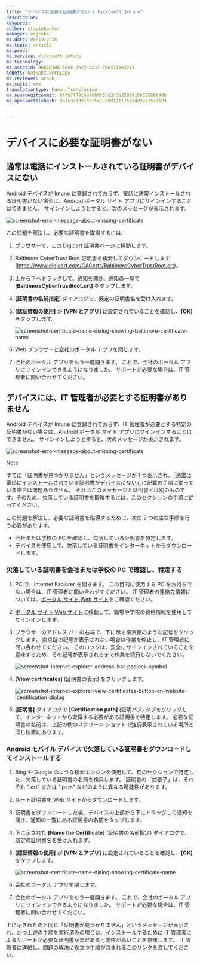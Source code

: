 ```yaml
---
title: "デバイスに必要な証明書がない | Microsoft Intune"
description: 
keywords: 
author: staciebarker
manager: angrobe
ms.date: 09/19/2016
ms.topic: article
ms.prod: 
ms.service: microsoft-intune
ms.technology: 
ms.assetid: 9081b1d8-50e8-4bc2-ba37-766421364213
ROBOTS: NOINDEX,NOFOLLOW
ms.reviewer: arnab
ms.suite: ems
translationtype: Human Translation
ms.sourcegitcommit: bff97f79c6e88bbf55c2c3a259891bb6206b690b
ms.openlocfilehash: 9a763e13818ec5c1708d121125cadd37e25e3193


---
```



# デバイスに必要な証明書がない


## 通常は電話にインストールされている証明書がデバイスにない
Android デバイスが Intune に登録されておらず、電話に通常インストールされる証明書がない場合は、Android ポータル サイト アプリにサインインすることはできません。 サインインしようとすると、次のメッセージが表示されます。

![screenshot-error-message-about-missing-certificate](./media/andr-cert_install-1-cert_missing.png)

この問題を解決し、必要な証明書を取得するには:

1.  ブラウザーで、この [Digicert 証明書ページ](https://www.digicert.com/digicert-root-certificates.htm)に移動します。

2.  Baltimore CyberTrust Root 証明書を検索してダウンロードします (https://www.digicert.com/CACerts/BaltimoreCyberTrustRoot.crt)。

3.  上から下へドラッグして、通知を開き、通知の一覧で **[BaltimoreCyberTrustRoot.crt]** をタップします。

4.  **[証明書の名前指定]** ダイアログで、既定の証明書名を受け入れます。

5. **[認証情報の使用]** が **[VPN とアプリ]** に設定されていることを確認し、**[OK]** をタップします。

    ![screenshot-certificate-name-dialog-showing-baltimore-certificate-name](./media/andr-cert_install-2-add_cert_name.png)

6. Web ブラウザーと会社のポータル アプリを閉じます。

7. 会社のポータル アプリをもう一度開きます。 これで、会社のポータル アプリにサインインできるようになりました。 サポートが必要な場合は、IT 管理者に問い合わせてください。

## デバイスには、IT 管理者が必要とする証明書がありません
Android デバイスが Intune に登録されておらず、IT 管理者が必要とする特定の証明書がない場合は、Android ポータル サイト アプリにサインインすることはできません。 サインインしようとすると、次のメッセージが表示されます。

![screenshot-error-message-about-missing-certificate](./media/andr-cert_install-1-cert_missing.png)

>[!NOTE]
> すでに「証明書が見つかりません」というメッセージが 1 つ表示され、[「通常は電話にインストールされている証明書がデバイスにない」](#your-device-is-missing-a-certificate-that-usually-comes-installed-on-your-phone)に記載の手順に従っている場合は問題ありません。 それはこのメッセージと証明書とは別のものです。そのため、欠落している証明書を取得するには、このセクションの手順に従ってください。

この問題を解決し、必要な証明書を取得するために、次の 2 つの主な手順を行う必要があります。

- 会社または学校の PC を確認し、欠落している証明書を特定します。
- デバイスを使用して、欠落している証明書をインターネットからダウンロードします。

### 欠落している証明書を会社または学校の PC で確認し、特定する

1. PC で、Internet Explorer を開きます。 この目的に使用する PC をお持ちでない場合は、IT 管理者に問い合わせてください。 IT 管理者の連絡先情報については、[ポータル サイト Web サイト](http://portal.manage.microsoft.com)をご確認ください。

2. [ポータル サイト Web サイト](http://portal.manage.microsoft.com)に移動して、職場や学校の資格情報を使用してサインインします。

3. ブラウザーのアドレス バーの右端で、下に示す南京錠のような記号をクリックします。 南京錠の記号が表示されない場合は作業を停止し、IT 管理者に問い合わせてください。 このロックは、安全にサインインされていることを意味するため、その記号が表示されるまで作業を続行しないでください。

    ![screenshot-internet-explorer-address-bar-padlock-symbol](./media/andr-missing-cert-ie-padlock-symbol.png)

4. **[View certificates]** (証明書の表示) をクリックします。

    ![screenshot-internet-explorer-view-certificates-button-on-website-identification-dialog](./media/andr-missg-cert-ie-view-cert-button.png)

5. **[証明書]** ダイアログで **[Certification path]** (証明パス) タブをクリックして、インターネットから取得する必要がある証明書を特定します。 必要な証明書の名前は、上記の例のスクリーン ショットで強調表示されている場所と同じ位置にあります。

### Android モバイル デバイスで欠落している証明書をダウンロードしてインストールする

1. Bing や Google のような検索エンジンを使用して、前のセクションで特定した、欠落している証明書の名前を検索します。 証明書の「拡張子」は、それぞれ ".crt" または ".pem" などのように異なる可能性があります。

2. ルート証明書を Web サイトからダウンロードします。

3. 証明書をダウンロードした後、デバイスの上部から下にドラッグして通知を開き、通知の一覧にある証明書の名前をタップします。

4. 下に示された **[Name the Certificate]** (証明書の名前指定) ダイアログで、既定の証明書名を受け入れます。

5. **[認証情報の使用]** が **[VPN とアプリ]** に設定されていることを確認し、**[OK]** をタップします。

    ![screenshot-certificate-name-dialog-showing-certificate-name](./media/andr-missing-cert-cert-name.png)

6. 会社のポータル アプリを閉じます。

7. 会社のポータル アプリをもう一度開きます。 これで、会社のポータル アプリにサインインできるようになりました。 サポートが必要な場合は、IT 管理者に問い合わせてください。

上に示されたのと同じ「証明書が見つかりません」というメッセージが表示され、かつ上述の手順を実行済みの場合は、インストールするために IT 管理者によるサポートが必要な証明書がまだある可能性が高いことを意味します。 IT 管理者に連絡し、問題の解決に役立つ手順が含まれるこの[リンク](/intune/troubleshoot/troubleshoot-device-enrollment-in-intune#android-certificate-issues)を渡してください。





<!--HONumber=Sep16_HO3-->


